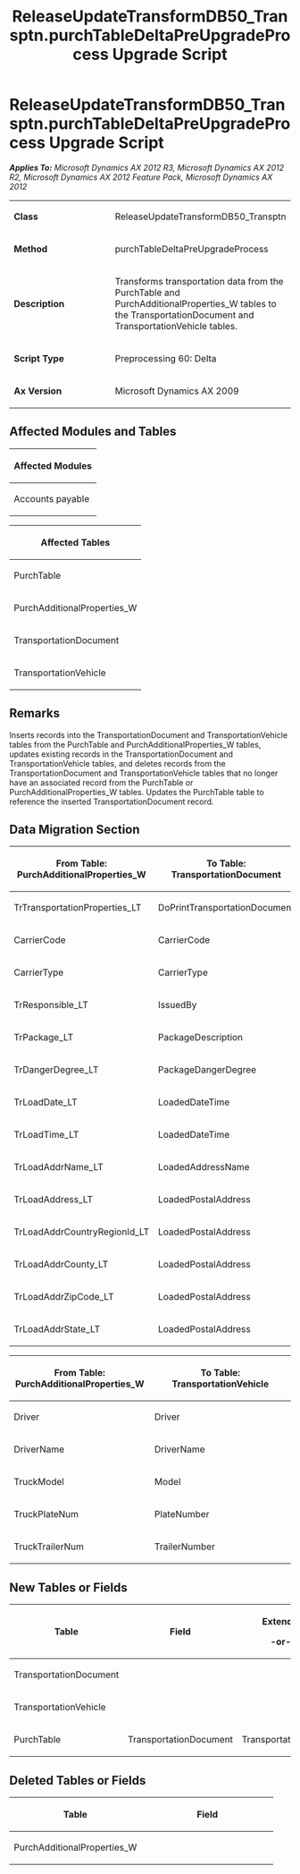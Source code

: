﻿---
title: ReleaseUpdateTransformDB50_Transptn.purchTableDeltaPreUpgradeProcess Upgrade Script
TOCTitle: ReleaseUpdateTransformDB50_Transptn.purchTableDeltaPreUpgradeProcess Upgrade Script
ms:assetid: 8f29083f-b7d2-3c48-dd48-045bb70d1388
ms:mtpsurl: https://msdn.microsoft.com/en-us/library/JJ736528(v=AX.60)
ms:contentKeyID: 49709717
ms.date: 05/18/2015
mtps_version: v=AX.60
---

# ReleaseUpdateTransformDB50\_Transptn.purchTableDeltaPreUpgradeProcess Upgrade Script 


_**Applies To:** Microsoft Dynamics AX 2012 R3, Microsoft Dynamics AX 2012 R2, Microsoft Dynamics AX 2012 Feature Pack, Microsoft Dynamics AX 2012_

<table>
<colgroup>
<col style="width: 50%" />
<col style="width: 50%" />
</colgroup>
<tbody>
<tr class="odd">
<td><p><strong>Class</strong></p></td>
<td><p>ReleaseUpdateTransformDB50_Transptn</p></td>
</tr>
<tr class="even">
<td><p><strong>Method</strong></p></td>
<td><p>purchTableDeltaPreUpgradeProcess</p></td>
</tr>
<tr class="odd">
<td><p><strong>Description</strong></p></td>
<td><p>Transforms transportation data from the PurchTable and PurchAdditionalProperties_W tables to the TransportationDocument and TransportationVehicle tables.</p></td>
</tr>
<tr class="even">
<td><p><strong>Script Type</strong></p></td>
<td><p>Preprocessing 60: Delta</p></td>
</tr>
<tr class="odd">
<td><p><strong>Ax Version</strong></p></td>
<td><p>Microsoft Dynamics AX 2009</p></td>
</tr>
</tbody>
</table>


## Affected Modules and Tables

<table>
<colgroup>
<col style="width: 100%" />
</colgroup>
<thead>
<tr class="header">
<th><p>Affected Modules</p></th>
</tr>
</thead>
<tbody>
<tr class="odd">
<td><p>Accounts payable</p></td>
</tr>
</tbody>
</table>


<table>
<colgroup>
<col style="width: 100%" />
</colgroup>
<thead>
<tr class="header">
<th><p>Affected Tables</p></th>
</tr>
</thead>
<tbody>
<tr class="odd">
<td><p>PurchTable</p></td>
</tr>
<tr class="even">
<td><p>PurchAdditionalProperties_W</p></td>
</tr>
<tr class="odd">
<td><p>TransportationDocument</p></td>
</tr>
<tr class="even">
<td><p>TransportationVehicle</p></td>
</tr>
</tbody>
</table>


## Remarks

Inserts records into the TransportationDocument and TransportationVehicle tables from the PurchTable and PurchAdditionalProperties\_W tables, updates existing records in the TransportationDocument and TransportationVehicle tables, and deletes records from the TransportationDocument and TransportationVehicle tables that no longer have an associated record from the PurchTable or PurchAdditionalProperties\_W tables. Updates the PurchTable table to reference the inserted TransportationDocument record.

## Data Migration Section

<table>
<colgroup>
<col style="width: 50%" />
<col style="width: 50%" />
</colgroup>
<thead>
<tr class="header">
<th><p>From Table: PurchAdditionalProperties_W</p></th>
<th><p>To Table: TransportationDocument</p></th>
</tr>
</thead>
<tbody>
<tr class="odd">
<td><p>TrTransportationProperties_LT</p></td>
<td><p>DoPrintTransportationDocument</p></td>
</tr>
<tr class="even">
<td><p>CarrierCode</p></td>
<td><p>CarrierCode</p></td>
</tr>
<tr class="odd">
<td><p>CarrierType</p></td>
<td><p>CarrierType</p></td>
</tr>
<tr class="even">
<td><p>TrResponsible_LT</p></td>
<td><p>IssuedBy</p></td>
</tr>
<tr class="odd">
<td><p>TrPackage_LT</p></td>
<td><p>PackageDescription</p></td>
</tr>
<tr class="even">
<td><p>TrDangerDegree_LT</p></td>
<td><p>PackageDangerDegree</p></td>
</tr>
<tr class="odd">
<td><p>TrLoadDate_LT</p></td>
<td><p>LoadedDateTime</p></td>
</tr>
<tr class="even">
<td><p>TrLoadTime_LT</p></td>
<td><p>LoadedDateTime</p></td>
</tr>
<tr class="odd">
<td><p>TrLoadAddrName_LT</p></td>
<td><p>LoadedAddressName</p></td>
</tr>
<tr class="even">
<td><p>TrLoadAddress_LT</p></td>
<td><p>LoadedPostalAddress</p></td>
</tr>
<tr class="odd">
<td><p>TrLoadAddrCountryRegionId_LT</p></td>
<td><p>LoadedPostalAddress</p></td>
</tr>
<tr class="even">
<td><p>TrLoadAddrCounty_LT</p></td>
<td><p>LoadedPostalAddress</p></td>
</tr>
<tr class="odd">
<td><p>TrLoadAddrZipCode_LT</p></td>
<td><p>LoadedPostalAddress</p></td>
</tr>
<tr class="even">
<td><p>TrLoadAddrState_LT</p></td>
<td><p>LoadedPostalAddress</p></td>
</tr>
</tbody>
</table>


<table>
<colgroup>
<col style="width: 50%" />
<col style="width: 50%" />
</colgroup>
<thead>
<tr class="header">
<th><p>From Table: PurchAdditionalProperties_W</p></th>
<th><p>To Table: TransportationVehicle</p></th>
</tr>
</thead>
<tbody>
<tr class="odd">
<td><p>Driver</p></td>
<td><p>Driver</p></td>
</tr>
<tr class="even">
<td><p>DriverName</p></td>
<td><p>DriverName</p></td>
</tr>
<tr class="odd">
<td><p>TruckModel</p></td>
<td><p>Model</p></td>
</tr>
<tr class="even">
<td><p>TruckPlateNum</p></td>
<td><p>PlateNumber</p></td>
</tr>
<tr class="odd">
<td><p>TruckTrailerNum</p></td>
<td><p>TrailerNumber</p></td>
</tr>
</tbody>
</table>


## New Tables or Fields

<table>
<colgroup>
<col style="width: 33%" />
<col style="width: 33%" />
<col style="width: 33%" />
</colgroup>
<thead>
<tr class="header">
<th><p>Table</p></th>
<th><p>Field</p></th>
<th><p>Extended Data Type</p>
<p>-or- Base Enum</p></th>
</tr>
</thead>
<tbody>
<tr class="odd">
<td><p>TransportationDocument</p></td>
<td><p></p></td>
<td><p></p></td>
</tr>
<tr class="even">
<td><p>TransportationVehicle</p></td>
<td><p></p></td>
<td><p></p></td>
</tr>
<tr class="odd">
<td><p>PurchTable</p></td>
<td><p>TransportationDocument</p></td>
<td><p>TransportationDocumentRecId</p></td>
</tr>
</tbody>
</table>


## Deleted Tables or Fields

<table>
<colgroup>
<col style="width: 50%" />
<col style="width: 50%" />
</colgroup>
<thead>
<tr class="header">
<th><p>Table</p></th>
<th><p>Field</p></th>
</tr>
</thead>
<tbody>
<tr class="odd">
<td><p>PurchAdditionalProperties_W</p></td>
<td><p></p></td>
</tr>
</tbody>
</table>

  



